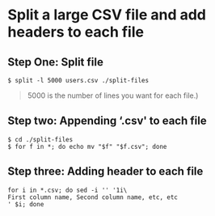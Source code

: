 # Split a large CSV file and add headers to each file

## Step One: Split file

```
$ split -l 5000 users.csv ./split-files 
```

> 5000 is the number of lines you want for each file.)

## Step two: Appending ‘.csv' to each file

```
$ cd ./split-files
$ for f in *; do echo mv "$f" "$f.csv"; done 
```

## Step three: Adding header to each file 

```
for i in *.csv; do sed -i '' '1i\  
First column name, Second column name, etc, etc  
' $i; done 
```

